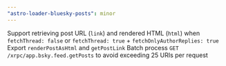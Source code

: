 ```yaml
---
"astro-loader-bluesky-posts": minor
---
```


Support retrieving post URL (`link`) and rendered HTML (`html`) when `fetchThread: false` or `fetchThread: true` + `fetchOnlyAuthorReplies: true`
Export `renderPostAsHtml` and `getPostLink`
Batch process `GET /xrpc/app.bsky.feed.getPosts` to avoid exceeding 25 URIs per request
